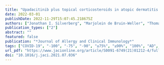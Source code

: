 ```yaml
---
title: "Upadacitinib plus topical corticosteroids in atopic dermatitis: Week 52 AD Up study results"
date: 2022-03-01
publishDate: 2022-11-29T15:07:45.218675Z
authors: ["Jonathan I. Silverberg", "Marjolein de Bruin-Weller", "Thomas Bieber", "Weily Soong", "Kenji Kabashima", "Antonio Costanzo", "David Rosmarin", "Charles Lynde", "John Liu", "Amy Gamelli", "Jiewei Zeng", "Barry Ladizinski", "Alvina D. Chu", "Kristian Reich"]
publication_types: ["2"]
abstract: ""
featured: false
publication: "*Journal of Allergy and Clinical Immunology*"
tags: ["COVID-19", "-100", "-75", "-90", "≥75%", "≥90%", "100%", "AD", "Adverse event", "AE", "Atopic dermatitis", "BE", "Blinded extension", "Coronavirus disease 2019", "CPK", "Creatine phosphokinase", "EASI", "EASI-50", "Eczema Area and Severity Index", "Herpes zoster", "HZ", "Improvement from baseline in EASI of ≥50%", "JAK", "Janus kinase", "Janus kinase inhibitors", "Least squares mean", "LSM", "MI", "Multiple imputation", "Nonresponse imputation incorporating MI to handle missing data due to COVID-19", "NRI-C", "Patient-year", "PBO", "Placebo", "PY", "RA", "randomized clinical trial", "Rheumatoid arthritis", "TCS", "TEAE", "Topical corticosteroid", "topical corticosteroids", "Treatment-emergent adverse event", "upadacitinib", "Validated Investigator’s Global Assessment for AD of clear or almost clear with ≥2 grades of improvement", "vIGA-AD 01", "Worst Pruritus Numerical Rating Scale", "WP-NRS"]
url_pdf: "https://www.jacionline.org/article/S0091-6749(21)01212-4/fulltext"
doi: "10.1016/j.jaci.2021.07.036"
---
```



